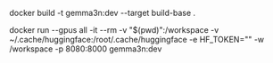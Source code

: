 docker build -t gemma3n:dev --target build-base .

docker run --gpus all -it --rm   -v "$(pwd)":/workspace   -v ~/.cache/huggingface:/root/.cache/huggingface   -e HF_TOKEN=""   -w /workspace   -p 8080:8000   gemma3n:dev